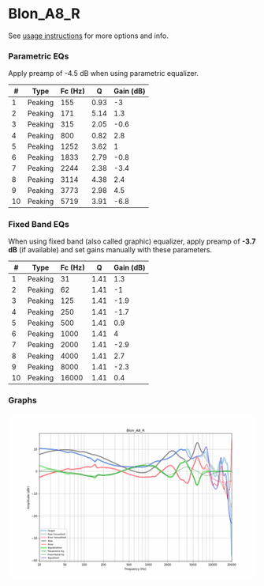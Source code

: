 # Blon_A8_R
See [usage instructions](https://github.com/jaakkopasanen/AutoEq#usage) for more options and info.

### Parametric EQs
Apply preamp of -4.5 dB when using parametric equalizer.

|   # | Type    |   Fc (Hz) |    Q |   Gain (dB) |
|-----|---------|-----------|------|-------------|
|   1 | Peaking |       155 | 0.93 |        -3   |
|   2 | Peaking |       171 | 5.14 |         1.3 |
|   3 | Peaking |       315 | 2.05 |        -0.6 |
|   4 | Peaking |       800 | 0.82 |         2.8 |
|   5 | Peaking |      1252 | 3.62 |         1   |
|   6 | Peaking |      1833 | 2.79 |        -0.8 |
|   7 | Peaking |      2244 | 2.38 |        -3.4 |
|   8 | Peaking |      3114 | 4.38 |         2.4 |
|   9 | Peaking |      3773 | 2.98 |         4.5 |
|  10 | Peaking |      5719 | 3.91 |        -6.8 |

### Fixed Band EQs
When using fixed band (also called graphic) equalizer, apply preamp of **-3.7 dB** (if available) and set gains manually with these parameters.

|   # | Type    |   Fc (Hz) |    Q |   Gain (dB) |
|-----|---------|-----------|------|-------------|
|   1 | Peaking |        31 | 1.41 |         1.3 |
|   2 | Peaking |        62 | 1.41 |        -1   |
|   3 | Peaking |       125 | 1.41 |        -1.9 |
|   4 | Peaking |       250 | 1.41 |        -1.7 |
|   5 | Peaking |       500 | 1.41 |         0.9 |
|   6 | Peaking |      1000 | 1.41 |         4   |
|   7 | Peaking |      2000 | 1.41 |        -2.9 |
|   8 | Peaking |      4000 | 1.41 |         2.7 |
|   9 | Peaking |      8000 | 1.41 |        -2.3 |
|  10 | Peaking |     16000 | 1.41 |         0.4 |

### Graphs
![](./Blon_A8_R.png)
